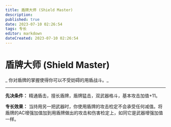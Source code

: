```yaml
---
title: 盾牌大师 (Shield Master)
description: 
published: true
date: 2023-07-10 02:26:54
tags: 专长
editor: markdown
dateCreated: 2023-07-10 02:26:54
---
```


# 盾牌大师 (Shield Master)

_ 你对盾牌的掌握使得你可以不受妨碍的用盾战斗。_

* * *

**先决条件：** 精通盾击，擅长盾牌，盾牌猛击，双武器格斗，基本攻击加值+11。

**专长效果：**
当持用另一把武器时，你使用盾牌的攻击检定不会承受任何减值。将盾牌的AC增强加值加到用盾牌做出的攻击和伤害检定上，如同它是武器增强加值一样。

